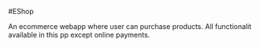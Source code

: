 #EShop

An ecommerce webapp where user can purchase products.
All functionalit available in this pp except online payments.